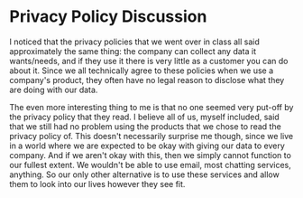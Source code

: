 # Privacy Policy Discussion

I noticed that the privacy policies that we went over in class all said approximately the same thing: the company can collect any data it wants/needs, and if they use it there is very little as a customer you can do about it. Since we all technically agree to these policies when we use a company's product, they often have no legal reason to disclose what they are doing with our data.

The even more interesting thing to me is that no one seemed very put-off by the privacy policy that they read. I believe all of us, myself included, said that we still had no problem using the products that we chose to read the privacy policy of. This doesn't necessarily surprise me though, since we live in a world where we are expected to be okay with giving our data to every company. And if we aren't okay with this, then we simply cannot function to our fullest extent. We wouldn't be able to use email, most chatting services, anything. So our only other alternative is to use these services and allow them to look into our lives however they see fit.
